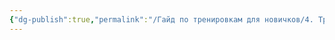 ```yaml
---
{"dg-publish":true,"permalink":"/Гайд по тренировкам для новичков/4. Тренировки при хронических заболеваниях/3. Грыжа позвоночника и тренировки/"}
---
```


